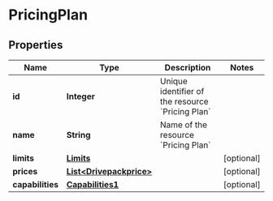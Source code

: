 

# PricingPlan


## Properties

| Name | Type | Description | Notes |
|------------ | ------------- | ------------- | -------------|
|**id** | **Integer** | Unique identifier of the resource &#x60;Pricing Plan&#x60; |  |
|**name** | **String** | Name of the resource &#x60;Pricing Plan&#x60; |  |
|**limits** | [**Limits**](Limits.md) |  |  [optional] |
|**prices** | [**List&lt;Drivepackprice&gt;**](Drivepackprice.md) |  |  [optional] |
|**capabilities** | [**Capabilities1**](Capabilities1.md) |  |  [optional] |



